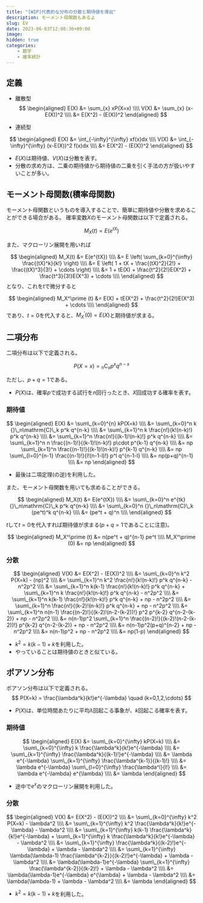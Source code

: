 ```yaml
---
title: "[WIP]代表的な分布の分散と期待値を導出"
description: モーメント母関数もあるよ
slug: EV
date: 2023-06-03T12:08:30+09:00
image: 
hidden: true
categories:
    - 数学
    - 確率統計
---
```


## 定義
- 離散型
$$
\begin{aligned}
E(X) &= \sum_{x} xP(X=x) \\\\
V(X) &= \sum_{x} (x-E(X))^2 \\\\
&= E(X^2) - (E(X))^2
\end{aligned}
$$

- 連続型

$$
\begin{aligned}
E(X) &= \int_{-\infty}^{\infty} xf(x)dx \\\\
V(X) &= \int_{-\infty}^{\infty} (x-E(X))^2 f(x)dx \\\\
&= E(X^2) - (E(X))^2
\end{aligned}
$$

- $E(X)$は期待値、$V(X)$は分散を表す。
- 分散の求め方は、二乗の期待値から期待値の二乗を引く手法の方が扱いやすいことが多い。

## モーメント母関数(積率母関数)
モーメント母関数というものを導入することで、簡単に期待値や分散を求めることができる場合がある。
確率変数$X$のモーメント母関数は以下で定義される。

$$
M_X(t) = E(e^{tX})
$$

また、マクローリン展開を用いれば

$$
\begin{aligned}
M_X(t) &= E(e^{tX}) \\\\
&= E \left( \sum_{k=0}^{\infty} \frac{(tX)^k}{k!} \right) \\\\
&= E \left( 1 + tX + \frac{(tX)^2}{2!} + \frac{(tX)^3}{3!} + \cdots \right) \\\\
&= 1 + tE(X) + \frac{t^2}{2!}E(X^2) + \frac{t^3}{3!}E(X^3) + \cdots \\\\
\end{aligned}
$$
となり、これを$t$で微分すると

$$
\begin{aligned}
M_X^\prime (t) &= E(X) + tE(X^2) + \frac{t^2}{2!}E(X^3) + \cdots \\\\
\end{aligned}
$$
であり、$t=0$を代入すると、$M_X^\prime (0) = E(X)$と期待値が求まる。

## 二項分布
二項分布は以下で定義される。

$$
P(X=x) = {}_n\mathrm{C}_x p^x q^{n-x}
$$

ただし、$p+q=1$である。

- $P(X)$は、確率$p$で成功する試行を$n$回行ったとき、$X$回成功する確率を表す。

### 期待値

$$
\begin{aligned}
E(X) &= \sum\_{k=0}^{n} kP(X=k) \\\\
&= \sum\_{k=0}^n k {}\_n\mathrm{C}\_k p^k q^{n-k} \\\\
&= \sum\_{k=1}^n k \frac{n!}{k!(n-k)!} p^k q^{n-k} \\\\
&= \sum\_{k=1}^n \frac{n!}{(k-1)!(n-k)!} p^k q^{n-k} \\\\
&= \sum\_{k=1}^n n \frac{(n-1)!}{(k-1)!(n-k)!} p\cdot p^{k-1} q^{n-k} \\\\
&= np \sum\_{k=1}^n \frac{(n-1)!}{(k-1)!(n-k)!} p^{k-1} q^{n-k} \\\\
&= np \sum\_{l=0}^{n-1} \frac{(n-1)!}{l!(n-1-l)!} p^l q^{n-1-l} \\\\
&= np(p+q)^{n-1} \\\\
&= np
\end{aligned}
$$

- 最後は二項定理(の逆)を利用した。

また、モーメント母関数を用いても求めることができる。

$$
\begin{aligned}
M_X(t) &= E(e^{tX}) \\\\
&= \sum\_{k=0}^n e^{tk} {}\_n\mathrm{C}\_k p^k q^{n-k} \\\\
&= \sum\_{k=0}^n {}\_n\mathrm{C}\_k (pe^t)^k q^{n-k} \\\\
&= (pe^t + q)^n \\\\
\end{aligned}
$$

$t$して$t=0$を代入すれば期待値が求まる($p+q=1$であることに注意)。

$$
\begin{aligned}
M_X^\prime (t) &= n(pe^t + q)^{n-1} pe^t \\\\
M_X^\prime (0) &= np
\end{aligned}
$$




### 分散

$$
\begin{aligned}
V(X) &= E(X^2) - (E(X))^2 \\\\
&= \sum\_{k=0}^n k^2 P(X=k) - (np)^2 \\\\
&= \sum\_{k=1}^n k^2 \frac{n!}{k!(n-k)!} p^k q^{n-k} - n^2p^2 \\\\
&= \sum\_{k=1}^n k(k-1) \frac{n!}{k!(n-k)!} p^k q^{n-k} + \sum\_{k=1}^n k \frac{n!}{k!(n-k)!} p^k q^{n-k} - n^2p^2 \\\\
&= \sum\_{k=1}^n k(k-1) \frac{n!}{k!(n-k)!} p^k q^{n-k} + np - n^2p^2 \\\\
&= \sum\_{k=1}^n \frac{n!}{(k-2)!(n-k)!} p^k q^{n-k} + np - n^2p^2 \\\\
&= \sum\_{k=1}^n n(n-1) \frac{(n-2)!}{(k-2)!(n-2-(k-2))!} p^2 p^{k-2} q^{n-2-(k-2)} + np - n^2p^2 \\\\
&= n(n-1)p^2 \sum\_{k=1}^n \frac{(n-2)!}{(k-2)!(n-2-(k-2))!} p^{k-2} q^{n-2-(k-2)} + np - n^2p^2 \\\\
&= n(n-1)p^2(p+q)^{n-2} + np - n^2p^2 \\\\
&= n(n-1)p^2 + np - n^2p^2 \\\\
&= np(1-p)
\end{aligned}
$$

- $k^2=k(k-1)+k$を利用した。
- やっていることは期待値のときと似ている。

## ポアソン分布

ポアソン分布は以下で定義される。
$$
P(X=k) = \frac{\lambda^k}{k!}e^{-\lambda} \quad (k=0,1,2,\cdots)
$$

- $P(X)$は、単位時間あたりに平均$\lambda$回起こる事象が、$k$回起こる確率を表す。

### 期待値

$$
\begin{aligned}
E(X) &= \sum\_{k=0}^{\infty} kP(X=k) \\\\
&= \sum\_{k=0}^{\infty} k \frac{\lambda^k}{k!}e^{-\lambda} \\\\
&= \sum\_{k=1}^{\infty} \frac{\lambda^k}{(k-1)!}e^{-\lambda} \\\\
&= \lambda e^{-\lambda} \sum\_{k=1}^{\infty} \frac{\lambda^{k-1}}{(k-1)!} \\\\
&= \lambda e^{-\lambda} \sum\_{l=0}^{\infty} \frac{\lambda^l}{l!} \\\\
&= \lambda e^{-\lambda} e^{\lambda} \\\\
&= \lambda
\end{aligned}
$$

- 途中で$e^x$のマクローリン展開を利用した。

### 分散

$$
\begin{aligned}
V(X) &= E(X^2) - (E(X))^2 \\\\
&= \sum\_{k=0}^{\infty} k^2 P(X=k) - \lambda^2 \\\\
&= \sum\_{k=1}^{\infty} k^2 \frac{\lambda^k}{k!}e^{-\lambda} - \lambda^2 \\\\
&= \sum\_{k=1}^{\infty} k(k-1) \frac{\lambda^k}{k!}e^{-\lambda} + \sum\_{k=1}^{\infty} k \frac{\lambda^k}{k!}e^{-\lambda} - \lambda^2 \\\\
&= \sum\_{k=1}^{\infty} \frac{\lambda^k}{(k-2)!}e^{-\lambda} + \lambda - \lambda^2 \\\\
&= \sum\_{k=1}^{\infty} \lambda(\lambda-1) \frac{\lambda^{k-2}}{(k-2)!}e^{-\lambda} + \lambda - \lambda^2 \\\\
&= \lambda(\lambda-1)e^{-\lambda} \sum\_{k=1}^{\infty} \frac{\lambda^{k-2}}{(k-2)!} + \lambda - \lambda^2 \\\\
&= \lambda(\lambda-1)e^{-\lambda} e^{\lambda} + \lambda - \lambda^2 \\\\
&= \lambda(\lambda-1) + \lambda - \lambda^2 \\\\
&= \lambda
\end{aligned}
$$

- $k^2=k(k-1)+k$を利用した。

